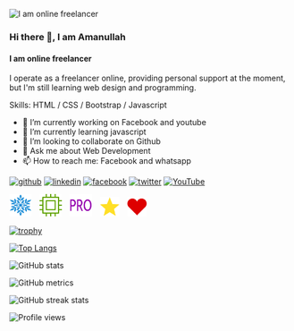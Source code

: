 ![I am online freelancer](https://media-exp1.licdn.com/dms/image/D5616AQF8vjlnqP_g6A/profile-displaybackgroundimage-shrink_350_1400/0/1667046410678?e=1672272000&v=beta&t=HoIJFyZLBqx7-QeQ3nCoPRXKW4ad89Sb0thDye26sUQ)

### Hi there 👋, I am Amanullah
#### I am online freelancer


I operate as a freelancer online, providing personal support at the moment, but I'm still learning web design and programming.

Skills: HTML / CSS / Bootstrap / Javascript

- 🔭 I’m currently working on Facebook and youtube  
- 🌱 I’m currently learning javascript  
- 👯 I’m looking to collaborate on Github 
- 💬 Ask me about Web Development 
- 📫 How to reach me: Facebook and whatsapp 


[<img src='https://cdn.jsdelivr.net/npm/simple-icons@3.0.1/icons/github.svg' alt='github' height='40'>](https://github.com/Amanullah684)  [<img src='https://cdn.jsdelivr.net/npm/simple-icons@3.0.1/icons/linkedin.svg' alt='linkedin' height='40'>](https://www.linkedin.com/in/Amanullah684/)  [<img src='https://cdn.jsdelivr.net/npm/simple-icons@3.0.1/icons/facebook.svg' alt='facebook' height='40'>](https://www.facebook.com/Amanullah684)  [<img src='https://cdn.jsdelivr.net/npm/simple-icons@3.0.1/icons/twitter.svg' alt='twitter' height='40'>](https://twitter.com/Amanullah684)  [<img src='https://cdn.jsdelivr.net/npm/simple-icons@3.0.1/icons/youtube.svg' alt='YouTube' height='40'>](https://www.youtube.com/channel/Amanullah68)  

<a href='https://archiveprogram.github.com/'><img src='https://raw.githubusercontent.com/acervenky/animated-github-badges/master/assets/acbadge.gif' width='40' height='40'></a> <a href='https://docs.github.com/en/developers'><img src='https://raw.githubusercontent.com/acervenky/animated-github-badges/master/assets/devbadge.gif' width='40' height='40'></a> <a href='https://github.com/pricing'><img src='https://raw.githubusercontent.com/acervenky/animated-github-badges/master/assets/pro.gif' width='40' height='40'></a> <a href='https://stars.github.com/'><img src='https://raw.githubusercontent.com/acervenky/animated-github-badges/master/assets/starbadge.gif' width='35' height='35'></a> <a href='https://docs.github.com/en/github/supporting-the-open-source-community-with-github-sponsors'><img src='https://raw.githubusercontent.com/acervenky/animated-github-badges/master/assets/sponsorbadge.gif' width='35' height='35'></a> 

[![trophy](https://github-profile-trophy.vercel.app/?username=Amanullah684)](https://github.com/ryo-ma/github-profile-trophy)

[![Top Langs](https://github-readme-stats.vercel.app/api/top-langs/?username=Amanullah684)](https://github.com/anuraghazra/github-readme-stats)

![GitHub stats](https://github-readme-stats.vercel.app/api?username=Amanullah684&show_icons=true)  

![GitHub metrics](https://metrics.lecoq.io/Amanullah684)  

![GitHub streak stats](https://github-readme-streak-stats.herokuapp.com/?user=Amanullah684)  

![Profile views](https://gpvc.arturio.dev/Amanullah684)  
